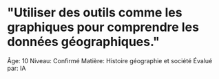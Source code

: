 # "Utiliser des outils comme les graphiques pour comprendre les données géographiques."

Âge: 10
Niveau: Confirmé
Matière: Histoire géographie et société
Évalué par: IA